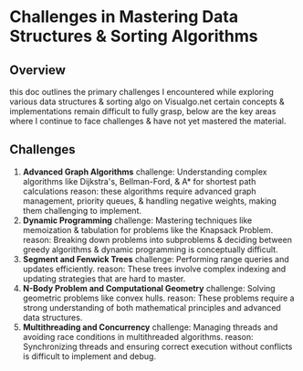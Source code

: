# Challenges in Mastering Data Structures & Sorting Algorithms

## Overview
this doc outlines the primary challenges I encountered while exploring various data structures & sorting algo on Visualgo.net certain concepts & implementations remain difficult to fully grasp, below are the key areas where I continue to face challenges & have not yet mastered the material.

## Challenges

1. **Advanced Graph Algorithms**
challenge: Understanding complex algorithms like Dijkstra's, Bellman-Ford, & A* for shortest path calculations
reason: these algorithms require advanced graph management, priority queues, & handling negative weights, making them challenging to implement.
2. **Dynamic Programming**
challenge: Mastering techniques like memoization & tabulation for problems like the Knapsack Problem.
reason: Breaking down problems into subproblems & deciding between greedy algorithms & dynamic programming is conceptually difficult.
3. **Segment and Fenwick Trees**
challenge: Performing range queries and updates efficiently.
reason: These trees involve complex indexing and updating strategies that are hard to master.
4. **N-Body Problem and Computational Geometry**
challenge: Solving geometric problems like convex hulls.
reason: These problems require a strong understanding of both mathematical principles and advanced data structures.
5. **Multithreading and Concurrency**
challenge: Managing threads and avoiding race conditions in multithreaded algorithms.
reason: Synchronizing threads and ensuring correct execution without conflicts is difficult to implement and debug.